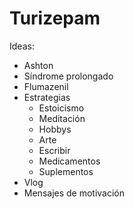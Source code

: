 # Turizepam

Ideas:

- Ashton
- Síndrome prolongado
- Flumazenil
- Estrategias
    - Estoicismo
    - Meditación
    - Hobbys
    - Arte
    - Escribir
    - Medicamentos
    - Suplementos
- Vlog
- Mensajes de motivación